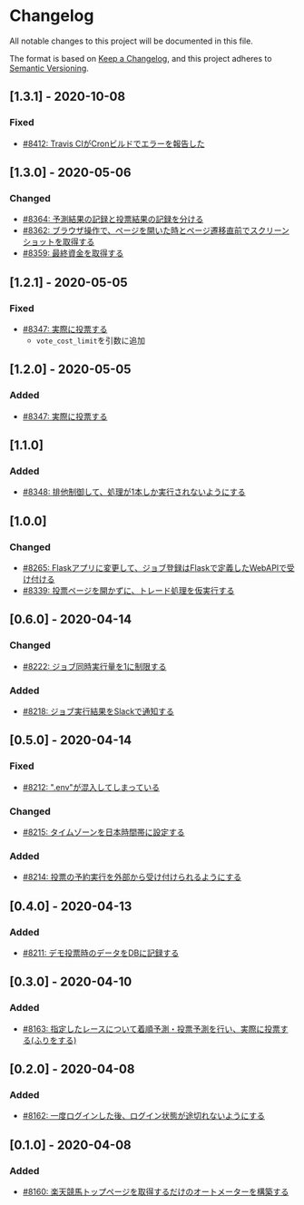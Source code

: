 # Changelog

All notable changes to this project will be documented in this file.

The format is based on [Keep a Changelog](https://keepachangelog.com/en/1.0.0/),
and this project adheres to [Semantic Versioning](https://semver.org/spec/v2.0.0.html).

## [1.3.1] - 2020-10-08
### Fixed
- [#8412: Travis CIがCronビルドでエラーを報告した](https://redmine.u6k.me/issues/8412)

## [1.3.0] - 2020-05-06
### Changed
- [#8364: 予測結果の記録と投票結果の記録を分ける](https://redmine.u6k.me/issues/8364)
- [#8362: ブラウザ操作で、ページを開いた時とページ遷移直前でスクリーンショットを取得する](https://redmine.u6k.me/issues/8362)
- [#8359: 最終資金を取得する](https://redmine.u6k.me/issues/8359)

## [1.2.1] - 2020-05-05
### Fixed
- [#8347: 実際に投票する](https://redmine.u6k.me/issues/8347)
    - `vote_cost_limit`を引数に追加

## [1.2.0] - 2020-05-05
### Added
- [#8347: 実際に投票する](https://redmine.u6k.me/issues/8347)

## [1.1.0]
### Added
- [#8348: 排他制御して、処理が1本しか実行されないようにする](https://redmine.u6k.me/issues/8348)

## [1.0.0]
### Changed
- [#8265: Flaskアプリに変更して、ジョブ登録はFlaskで定義したWebAPIで受け付ける](https://redmine.u6k.me/issues/8265)
- [#8339: 投票ページを開かずに、トレード処理を仮実行する](https://redmine.u6k.me/issues/8339)

## [0.6.0] - 2020-04-14
### Changed
- [#8222: ジョブ同時実行量を1に制限する](https://redmine.u6k.me/issues/8222)

### Added
- [#8218: ジョブ実行結果をSlackで通知する](https://redmine.u6k.me/issues/8218)

## [0.5.0] - 2020-04-14
### Fixed
- [#8212: ".env"が混入してしまっている](https://redmine.u6k.me/issues/8212)

### Changed
- [#8215: タイムゾーンを日本時間帯に設定する](https://redmine.u6k.me/issues/8215)

### Added
- [#8214: 投票の予約実行を外部から受け付けられるようにする](https://redmine.u6k.me/issues/8214)

## [0.4.0] - 2020-04-13
### Added
- [#8211: デモ投票時のデータをDBに記録する](https://redmine.u6k.me/issues/8211)

## [0.3.0] - 2020-04-10
### Added
- [#8163: 指定したレースについて着順予測・投票予測を行い、実際に投票する(ふりをする)](https://redmine.u6k.me/issues/8163)

## [0.2.0] - 2020-04-08
### Added
- [#8162: 一度ログインした後、ログイン状態が途切れないようにする](https://redmine.u6k.me/issues/8162)

## [0.1.0] - 2020-04-08
### Added
- [#8160: 楽天競馬トップページを取得するだけのオートメーターを構築する](https://redmine.u6k.me/issues/8160)
